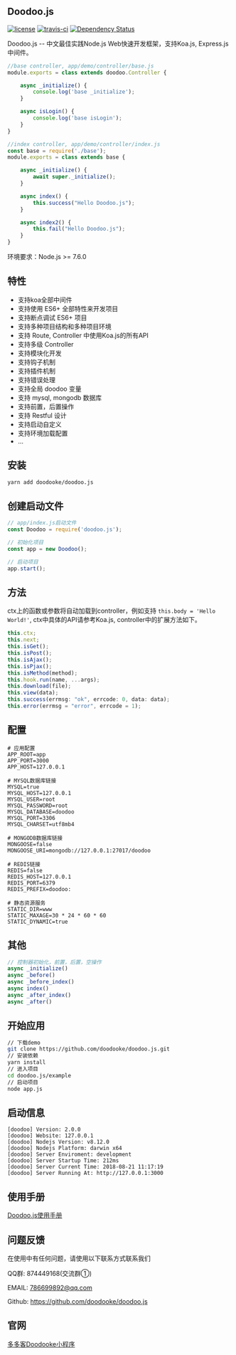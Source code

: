 ## Doodoo.js

[![license](https://img.shields.io/github/license/doodooke/doodoo.js.svg?style=flat-square)](http://www.doodooke.com)
[![travis-ci](https://img.shields.io/travis/doodooke/doodoo.js.svg?style=flat-square)](https://travis-ci.org/doodooke/doodoo.js)
[![Dependency Status](https://img.shields.io/david/doodooke/doodoo.js.svg?style=flat-square)](https://david-dm.org/doodooke/doodoo.js)

Doodoo.js -- 中文最佳实践Node.js Web快速开发框架，支持Koa.js, Express.js中间件。

```javascript
//base controller, app/demo/controller/base.js
module.exports = class extends doodoo.Controller {

    async _initialize() {
        console.log('base _initialize');
    }

    async isLogin() {
        console.log('base isLogin');
    }
}

//index controller, app/demo/controller/index.js
const base = require('./base');
module.exports = class extends base {

    async _initialize() {
        await super._initialize();
    }

    async index() {
        this.success("Hello Doodoo.js");
    }

    async index2() {
        this.fail("Hello Doodoo.js");
    }
}
```
环境要求：Node.js >= 7.6.0


## 特性

* 支持koa全部中间件
* 支持使用 ES6+ 全部特性来开发项目
* 支持断点调试 ES6+ 项目
* 支持多种项目结构和多种项目环境
* 支持 Route, Controller 中使用Koa.js的所有API
* 支持多级 Controller
* 支持模块化开发
* 支持钩子机制
* 支持插件机制
* 支持错误处理
* 支持全局 doodoo 变量
* 支持 mysql, mongodb 数据库
* 支持前置，后置操作
* 支持 Restful 设计
* 支持启动自定义
* 支持环境加载配置
* ...

## 安装

```sh
yarn add doodooke/doodoo.js
```

## 创建启动文件

```javascript
// app/index.js启动文件
const Doodoo = require('doodoo.js');

// 初始化项目
const app = new Doodoo();

// 启动项目
app.start();
```

## 方法

ctx上的函数或参数将自动加载到controller，例如支持 `this.body = 'Hello World!'`, ctx中具体的API请参考Koa.js, controller中的扩展方法如下。

```javascript
this.ctx;
this.next;
this.isGet();
this.isPost();
this.isAjax();
this.isPjax();
this.isMethod(method);
this.hook.run(name, ...args);
this.download(file);
this.view(data);
this.success(errmsg: "ok", errcode: 0, data: data);
this.error(errmsg = "error", errcode = 1);
```

## 配置
```text
# 应用配置
APP_ROOT=app
APP_PORT=3000
APP_HOST=127.0.0.1

# MYSQL数据库链接
MYSQL=true
MYSQL_HOST=127.0.0.1
MYSQL_USER=root
MYSQL_PASSWORD=root
MYSQL_DATABASE=doodoo
MYSQL_PORT=3306
MYSQL_CHARSET=utf8mb4

# MONGODB数据库链接
MONGOOSE=false
MONGOOSE_URI=mongodb://127.0.0.1:27017/doodoo

# REDIS链接
REDIS=false
REDIS_HOST=127.0.0.1
REDIS_PORT=6379
REDIS_PREFIX=doodoo:

# 静态资源服务
STATIC_DIR=www
STATIC_MAXAGE=30 * 24 * 60 * 60
STATIC_DYNAMIC=true
```

## 其他
```javascript
// 控制器初始化，前置，后置，空操作
async _initialize()
async _before()
async _before_index()
async index()
async _after_index()
async _after()
```


## 开始应用

```sh
// 下载demo
git clone https://github.com/doodooke/doodoo.js.git
// 安装依赖
yarn install
// 进入项目
cd doodoo.js/example
// 启动项目
node app.js
```

## 启动信息

```text
[doodoo] Version: 2.0.0
[doodoo] Website: 127.0.0.1
[doodoo] Nodejs Version: v8.12.0
[doodoo] Nodejs Platform: darwin x64
[doodoo] Server Enviroment: development
[doodoo] Server Startup Time: 212ms
[doodoo] Server Current Time: 2018-08-21 11:17:19
[doodoo] Server Running At: http://127.0.0.1:3000
```


## 使用手册
[Doodoo.js使用手册](https://github.com/doodooke/doodoo.js/tree/master/docs/README.md)

## 问题反馈
在使用中有任何问题，请使用以下联系方式联系我们

QQ群: 874449168(交流群①)

EMAIL: 786699892@qq.com

Github: https://github.com/doodooke/doodoo.js

## 官网
[多多客Doodooke小程序](http://www.doodooke.com)
